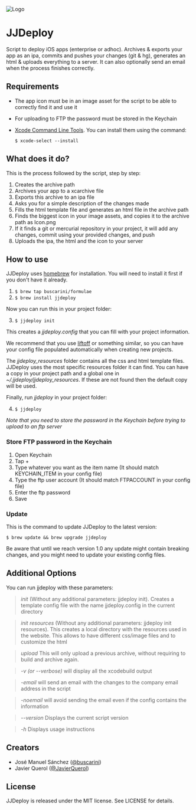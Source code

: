 ![Logo](https://s3-eu-west-1.amazonaws.com/buscarini/jjdeploy.png "JJDeploy")

# JJDeploy

Script to deploy iOS apps (enterprise or adhoc). Archives &amp; exports your app as an ipa, commits and pushes your changes (git &amp; hg), generates an html &amp; uploads everything to a server. It can also optionally send an email when the process finishes correctly.

## Requirements

- The app icon must be in an image asset for the script to be able to correctly find it and use it
- For uploading to FTP the password must be stored in the Keychain
- [Xcode Command Line Tools](https://developer.apple.com/xcode/). You can install them using the command:

	`$ xcode-select --install`

## What does it do?

This is the process followed by the script, step by step:

1. Creates the archive path
2. Archives your app to a xcarchive file
3. Exports this archive to an ipa file
4. Asks you for a simple description of the changes made
5. Fills the html template file and generates an html file in the archive path
6. Finds the biggest icon in your image assets, and copies it to the archive path as Icon.png
7. If it finds a git or mercurial repository in your project, it will add any changes, commit using your provided changes, and push
8. Uploads the ipa, the html and the icon to your server

## How to use

JJDeploy uses [homebrew](http://brew.sh "Homebrew — The missing package manager for OS X") for installation. You will need to install it first if you don't have it already.

1. `$ brew tap buscarini/formulae`
2. `$ brew install jjdeploy`

Now you can run this in your project folder:

3. `$ jjdeploy init`

This creates a *jjdeploy.config* that you can fill with your project information.

We recommend that you use [liftoff](https://github.com/thoughtbot/liftoff) or something similar, so you can have your config file populated automatically when creating new projects.

The *jjdeploy_resources* folder contains all the css and html template files. JJDeploy uses the most specific resources folder it can find. You can have a copy in your project path and a global one in *~/.jjdeploy/jjdeploy_resources*. If these are not found then the default copy will be used.

Finally, run *jjdeploy* in your project folder: 

4. `$ jjdeploy`

*Note that you need to store the password in the Keychain before trying to upload to an ftp server*

### Store FTP password in the Keychain

1. Open Keychain
2. Tap +
3. Type whatever you want as the item name (It should match KEYCHAIN_ITEM in your config file)
4. Type the ftp user account (It should match FTPACCOUNT in your config file)
5. Enter the ftp password
6. Save


### Update

This is the command to update JJDeploy to the latest version:

`$ brew update && brew upgrade jjdeploy`

Be aware that until we reach version 1.0 any update might contain breaking changes, and you might need to update your existing config files.

## Additional Options

You can run jjdeploy with these parameters:

> *init* (Without any additional parameters: jjdeploy init). Creates a template config file with the name jjdeploy.config in the current directory

> *init resources* (Without any additional parameters: jjdeploy init resources). This creates a local directory with the resources used in the website. This allows to have different css/image files and to customize the html

> *upload* This will only upload a previous archive, without requiring to build and archive again.

> *-v (or --verbose)* will display all the xcodebuild output

> *-email* will send an email with the changes to the company email address in the script

> *-noemail* will avoid sending the email even if the config contains the information

> *--version* Displays the current script version

> *-h* Displays usage instructions

## Creators

- José Manuel Sánchez ([@buscarini](https://twitter.com/buscarini))
- Javier Querol ([@JavierQuerol](https://twitter.com/JavierQuerol))

## License

JJDeploy is released under the MIT license. See LICENSE for details.
